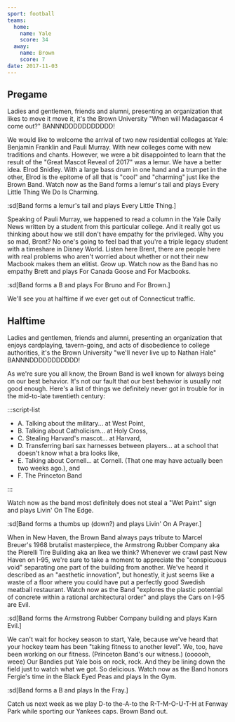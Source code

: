 ```yaml
---
sport: football
teams:
  home:
    name: Yale
    score: 34
  away:
    name: Brown
    score: 7
date: 2017-11-03
---
```


## Pregame

Ladies and gentlemen, friends and alumni, presenting an organization that likes to move it move it, it's the Brown University "When will Madagascar 4 come out?" BANNNDDDDDDDDDDD!

We would like to welcome the arrival of two new residential colleges at Yale: Benjamin Franklin and Pauli Murray. With new colleges come with new traditions and chants. However, we were a bit disappointed to learn that the result of the "Great Mascot Reveal of 2017" was a lemur. We have a better idea. Elrod Snidley. With a large bass drum in one hand and a trumpet in the other, Elrod is the epitome of all that is "cool" and "charming" just like the Brown Band. Watch now as the Band forms a lemur's tail and plays Every Little Thing We Do Is Charming.

:sd[Band forms a lemur's tail and plays Every Little Thing.]

Speaking of Pauli Murray, we happened to read a column in the Yale Daily News written by a student from this particular college. And it really got us thinking about how we still don't have empathy for the privileged. Why you so mad, Bront? No one's going to feel bad that you're a triple legacy student with a timeshare in Disney World. Listen here Brent, there are people here with real problems who aren't worried about whether or not their new Macbook makes them an elitist. Grow up. Watch now as the Band has no empathy Brett and plays For Canada Goose and For Macbooks.

:sd[Band forms a B and plays For Bruno and For Brown.]

We'll see you at halftime if we ever get out of Connecticut traffic.

## Halftime

Ladies and gentlemen, friends and alumni, presenting an organization that enjoys cardplaying, tavern-going, and acts of disobedience to college authorities, it's the Brown University "we'll never live up to Nathan Hale" BANNNDDDDDDDDDDD!

As we're sure you all know, the Brown Band is well known for always being on our best behavior. It's not our fault that our best behavior is usually not good enough. Here's a list of things we definitely never got in trouble for in the mid-to-late twentieth century:

:::script-list

- A. Talking about the military... at West Point,
- B. Talking about Catholicism... at Holy Cross,
- C. Stealing Harvard's mascot... at Harvard,
- D. Transferring bari sax harnesses between players... at a school that doesn't know what a bra looks like,
- E. Talking about Cornell... at Cornell. (That one may have actually been two weeks ago.), and
- F. The Princeton Band

:::

Watch now as the band most definitely does not steal a "Wet Paint" sign and plays Livin' On The Edge.

:sd[Band forms a thumbs up (down?) and plays Livin' On A Prayer.]

When in New Haven, the Brown Band always pays tribute to Marcel Breuer's 1968 brutalist masterpiece, the Armstrong Rubber Company aka the Pierelli Tire Building aka an Ikea we think? Whenever we crawl past New Haven on I-95, we're sure to take a moment to appreciate the "conspicuous void" separating one part of the building from another. We've heard it described as an "aesthetic innovation", but honestly, it just seems like a waste of a floor where you could have put a perfectly good Swedish meatball restaurant. Watch now as the Band "explores the plastic potential of concrete within a rational architectural order" and plays the Cars on I-95 are Evil.

:sd[Band forms the Armstrong Rubber Company building and plays Karn Evil.]

We can't wait for hockey season to start, Yale, because we've heard that your hockey team has been "taking fitness to another level". We, too, have been working on our fitness. (Princeton Band's our witness.) (oooooh, weee) Our Bandies put Yale bois on rock, rock. And they be lining down the field just to watch what we got. So delicious. Watch now as the Band honors Fergie's time in the Black Eyed Peas and plays In the Gym.

:sd[Band forms a B and plays In the Fray.]

Catch us next week as we play D-to the-A-to the R-T-M-O-U-T-H at Fenway Park while sporting our Yankees caps. Brown Band out.
